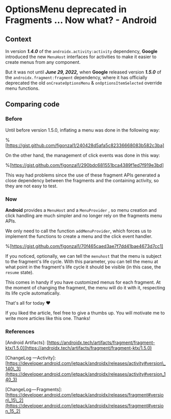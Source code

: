 # OptionsMenu deprecated in Fragments ... Now what? - Android

## Context

In version ***1.4.0*** of the `androidx.activity:activity` dependency, **Google** introduced the new `MenuHost` interfaces for activities to make it easier to create menus from any component.

But it was not until ***June 29, 2022,*** when **Google** released version ***1.5.0*** of the `androidx.fragment:fragment` dependency, where it has officially deprecated the old `onCreateOptionsMenu` & `onOptionsItemSelected` override menu functions.

## Comparing code

### Before

Until before version 1.5.0, inflating a menu was done in the following way:

%[https://gist.github.com/figonzal1/240428d5afa5c82336668083b582c3ba] 

On the other hand, the management of click events was done in this way:

%[https://gist.github.com/figonzal1/290bdc681551bca4389f1ed7f919e3bd] 

This way had problems since the use of these fragment APIs generated a close dependency between the fragments and the containing activity, so they are not easy to test.

### Now

**Android** provides a `MenuHost` and a `MenuProvider` , so menu creation and click handling are much simpler and no longer rely on the fragments menu APIs.

We only need to call the function `addMenuProvider`, which forces us to implement the functions to create a menu and the click event handler.

%[https://gist.github.com/figonzal1/70f465caed3ae7f7dd41bae4673d7cc1] 

If you noticed, optionally, we can tell the `menuhost` that the menu is subject to the fragment's life cycle. With this parameter, you can tell the menu at what point in the fragment's life cycle it should be visible (in this case, the `resume` state).

This comes in handy if you have customized menus for each fragment. At the moment of changing the fragment, the menu will do it with it, respecting its life cycle automatically.

That's all for today ❤

If you liked the article, feel free to give a thumbs up. You will motivate me to write more articles like this one. Thanks!

### References

\[Android Artifacts\]: [https://androidx.tech/artifacts/fragment/fragment-ktx/1.5.0](https://androidx.tech/artifacts/fragment/fragment-ktx/1.5.0)

\[ChangeLog —Activity\]: [https://developer.android.com/jetpack/androidx/releases/activity#version\_140\_3](https://developer.android.com/jetpack/androidx/releases/activity#version_140_3)

\[ChangeLog — Fragments\]: [https://developer.android.com/jetpack/androidx/releases/fragment#version\_15\_2](https://developer.android.com/jetpack/androidx/releases/fragment#version_15_2)